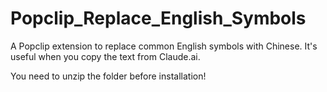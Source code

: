 # Popclip_Replace_English_Symbols
A Popclip extension to replace common English symbols with Chinese. It's useful when you copy the text from Claude.ai.

You need to unzip the folder before installation!
